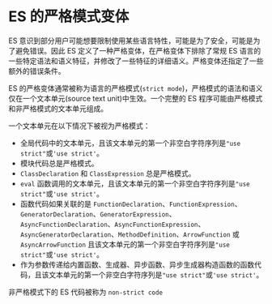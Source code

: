 # ES 的严格模式变体

ES 意识到部分用户可能想要限制使用某些语言特性，可能是为了安全，可能是为了避免错误。因此 ES 定义了一种严格变体，在严格变体下排除了常规 ES 语言的一些特定语法和语义特征，并修改了一些特征的详细语义。严格变体还指定了一些额外的错误条件。

ES 的严格变体通常被称为语言的严格模式(`strict mode`)，严格模式的语法和语义仅在一个文本单元(source text unit)中生效。一个完整的 ES 程序可能由严格模式和非严格模式的文本单元组成。

一个文本单元在以下情况下被视为严格模式：

- 全局代码中的文本单元，且该文本单元的第一个非空白字符序列是`"use strict"`或`'use strict'`。
- 模块代码总是严格模式。
- `ClassDeclaration` 和 `ClassExpression` 总是严格模式。
- `eval` 函数调用的文本单元，且该文本单元的第一个非空白字符序列是`"use strict"`或`'use strict'`。
- 函数代码如果关联的是 `FunctionDeclaration`、`FunctionExpression`、`GeneratorDeclaration`、`GeneratorExpression`、`AsyncFunctionDeclaration`、`AsyncFunctionExpression`、`AsyncGeneratorDeclaration`、`MethodDefinition`、`ArrowFunction` 或 `AsyncArrowFunction` 且该文本单元的第一个非空白字符序列是`"use strict"`或`'use strict'`。
- 作为参数传递给内置函数、生成器、异步函数、异步生成器构造函数的函数代码，且该文本单元的第一个非空白字符序列是`"use strict"`或`'use strict'`。

非严格模式下的 ES 代码被称为 `non-strict code`